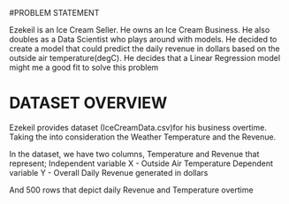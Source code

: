 #PROBLEM STATEMENT

Ezekeil is an Ice Cream Seller. He owns an Ice Cream Business. He also doubles as a Data Scientist who plays around with models. He decided to create a 
model that could predict the daily revenue in dollars based on the outside air temperature(degC). He decides that a Linear Regression model might me a 
good fit to solve this problem 

# DATASET OVERVIEW 

Ezekeil provides dataset (IceCreamData.csv)for his business overtime. Taking the into consideration the Weather Temperature and the Revenue. 

In the dataset, we have two columns, Temperature and Revenue that represent;
        Independent variable X - Outside Air Temperature 
        Dependent variable Y - Overall Daily Revenue generated in dollars
        
And 500 rows that depict daily Revenue and Temperature overtime 


